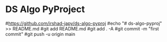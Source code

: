 # DS Algo PyProject
#https://github.com/irshad-japy/ds-algo-pyproj
#echo "# ds-algo-pyproj" >> README.md
#git add README.md
#git add . -A
#git commit -m "first commit"
#git push -u origin main
